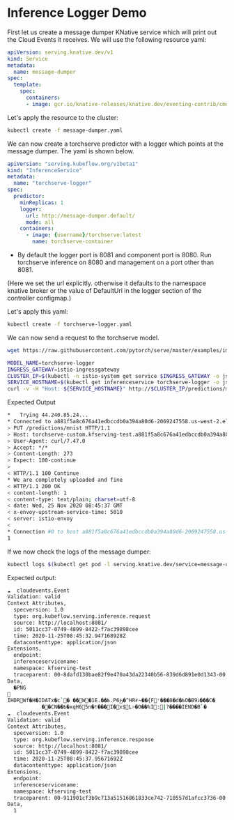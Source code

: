 # Inference Logger Demo

First let us create a message dumper KNative service which will print out the Cloud Events it receives.
We will use the following resource yaml:

```yaml
apiVersion: serving.knative.dev/v1
kind: Service
metadata:
  name: message-dumper
spec:
  template:
    spec:
      containers:
      - image: gcr.io/knative-releases/knative.dev/eventing-contrib/cmd/event_display
```

Let's apply the resource to the cluster:

```bash
kubectl create -f message-dumper.yaml
```

We can now create a torchserve predictor with a logger which points at the message dumper. The yaml is shown below.

```yaml
apiVersion: "serving.kubeflow.org/v1beta1"
kind: "InferenceService"
metadata:
  name: "torchserve-logger"
spec:
  predictor:
    minReplicas: 1
    logger:
      url: http://message-dumper.default/
      mode: all
    containers:
      - image: {username}/torchserve:latest
        name: torchserve-container
```

* By default the logger port is 8081 and component port is 8080. Run torchserve inference on 8080 and management on a port other than 8081.

(Here we set the url explicitly. otherwise it defaults to the namespace knative broker or the value of DefaultUrl in the logger section of the controller configmap.)

Let's apply this yaml:

```bash
kubectl create -f torchserve-logger.yaml
```

We can now send a request to the torchserve model.

```bash
wget https://raw.githubusercontent.com/pytorch/serve/master/examples/image_classifier/mnist/test_data/1.png

MODEL_NAME=torchserve-logger
INGRESS_GATEWAY=istio-ingressgateway
CLUSTER_IP=$(kubectl -n istio-system get service $INGRESS_GATEWAY -o jsonpath='{.status.loadBalancer.ingress[0].hostname}')
SERVICE_HOSTNAME=$(kubectl get inferenceservice torchserve-logger -o jsonpath='{.status.url}' | cut -d "/" -f 3)
curl -v -H "Host: ${SERVICE_HOSTNAME}" http://$CLUSTER_IP/predictions/mnist -T 1.png
```

Expected Output

```bash
*   Trying 44.240.85.24...
* Connected to a881f5a8c676a41edbccdb0a394a80d6-2069247558.us-west-2.elb.amazonaws.com (44.240.85.24) port 80 (#0)
> PUT /predictions/mnist HTTP/1.1
> Host: torchserve-custom.kfserving-test.a881f5a8c676a41edbccdb0a394a80d6-2069247558.us-west-2.elb.amazonaws.com
> User-Agent: curl/7.47.0
> Accept: */*
> Content-Length: 273
> Expect: 100-continue
> 
< HTTP/1.1 100 Continue
* We are completely uploaded and fine
< HTTP/1.1 200 OK
< content-length: 1
< content-type: text/plain; charset=utf-8
< date: Wed, 25 Nov 2020 08:45:37 GMT
< x-envoy-upstream-service-time: 5010
< server: istio-envoy
< 
* Connection #0 to host a881f5a8c676a41edbccdb0a394a80d6-2069247558.us-west-2.elb.amazonaws.com left intact
1
```

If we now check the logs of the message dumper:

```bash
kubectl logs $(kubectl get pod -l serving.knative.dev/service=message-dumper -o jsonpath='{.items[0].metadata.name}') -c user-container
```

Expected output:

```bash
☁️  cloudevents.Event
Validation: valid
Context Attributes,
  specversion: 1.0
  type: org.kubeflow.serving.inference.request
  source: http://localhost:8081/
  id: 5011cc37-0749-4899-8422-f7ac39898cee
  time: 2020-11-25T08:45:32.947168928Z
  datacontenttype: application/json
Extensions,
  endpoint: 
  inferenceservicename: 
  namespace: kfserving-test
  traceparent: 00-8dafd130bae82f9e470a43da22340b56-839d6d891e0d1343-00
Data,
  �PNG

IHDRWf�H�IDATx�c`� ��W�1E.��߿.P6Ϧ�^HRғ~��{Fʳ���8�d�߿O�B9ڏ���C�	\���{"�WT��� ��=�ùU��5��5.4��q���W:3����B���;w>����#�ի�"��0��ܰa;VI(����#��]��	(7��+��/�ph�
           ��CN��߿�xqH65n�!���I�x$L>�O��%I:|?����IEND�B`�
☁️  cloudevents.Event
Validation: valid
Context Attributes,
  specversion: 1.0
  type: org.kubeflow.serving.inference.response
  source: http://localhost:8081/
  id: 5011cc37-0749-4899-8422-f7ac39898cee
  time: 2020-11-25T08:45:37.95671692Z
  datacontenttype: application/json
Extensions,
  endpoint: 
  inferenceservicename: 
  namespace: kfserving-test
  traceparent: 00-911901cf3b9c713a51516861833ce742-710557d1afcc3736-00
Data,
  1
```
